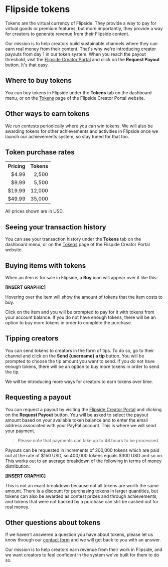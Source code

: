 # Flipside tokens

Tokens are the virtual currency of Flipside. They provide a way to pay for virtual goods or premium features, but more importantly, they provide a way for creators to generate revenue from their Flipside content.

Our mission is to help creators build sustainable channels where they can earn real money from their content. That's why we're introducing creator payouts from day 1 in our token system. When you reach the payout threshold, visit the [Flipside Creator Portal](/user) and click on the **Request Payout** button. It's that easy.

## Where to buy tokens

You can buy tokens in Flipside under the **Tokens** tab on the dashboard menu, or on the [Tokens](/tokens) page of the Flipside Creator Portal website.

## Other ways to earn tokens

We run contests periodically where you can win tokens. We will also be awarding tokens for other achievements and activities in Flipside once we launch our achievements system, so stay tuned for that too.

## Token purchase rates

<table style="width: 200px">
<tr><th>Pricing</th><th>Tokens</th></tr>
<tr><td style="text-align: right">$4.99</td><td style="text-align: right">2,500</td></tr>
<tr><td style="text-align: right">$9.99</td><td style="text-align: right">5,500</td></tr>
<tr><td style="text-align: right">$19.99</td><td style="text-align: right">12,000</td></tr>
<tr><td style="text-align: right">$49.99</td><td style="text-align: right">35,000</td></tr>
</table>

All prices shown are in USD.

## Seeing your transaction history

You can see your transaction history under the **Tokens** tab on the dashboard menu, or on the [Tokens](/tokens) page of the Flispide Creator Portal website.

## Buying items with tokens

When an item is for sale in Flipside, a **Buy** icon will appear over it like this:

**[INSERT GRAPHIC]**

Hovering over the item will show the amount of tokens that the item costs to buy.

Click on the item and you will be prompted to pay for it with tokens from your account balance. If you do not have enough tokens, there will be an option to buy more tokens in order to complete the purchase.

## Tipping creators

You can send tokens to creators in the form of tips. To do so, go to their channel and click on the **Send {username} a tip** button. You will be prompted to choose the tip amount you want to send. If you do not have enough tokens, there will be an option to buy more tokens in order to send the tip.

We will be introducing more ways for creators to earn tokens over time.

## Requesting a payout

You can request a payout by visiting the [Flipside Creator Portal](/user) and clicking on the **Request Payout** button. You will be asked to select the payout amount based on your available token balance and to enter the email address associated with your PayPal account. This is where we will send your payment.

> Please note that payments can take up to 48 hours to be processed.

Payouts can be requested in increments of 200,000 tokens which are paid out at the rate of $150 USD, so 400,000 tokens equals $300 USD and so on. This works out to an average breakdown of the following in terms of money distribution:

**[INSERT GRAPHIC]**

This is not an exact breakdown because not all tokens are worth the same amount. There is a discount for purchasing tokens in larger quantities, but tokens can also be awarded as contest prizes and through achievements, and tokens that were not backed by a purchase can still be cashed out for real money.

## Other questions about tokens

If we haven't answered a question you have about tokens, please let us know through our [contact form](/contact) and we will get back to you with an answer.

Our mission is to help creators earn revenue from their work in Flipside, and we want creators to feel confident in the system we've built for them to do so.
